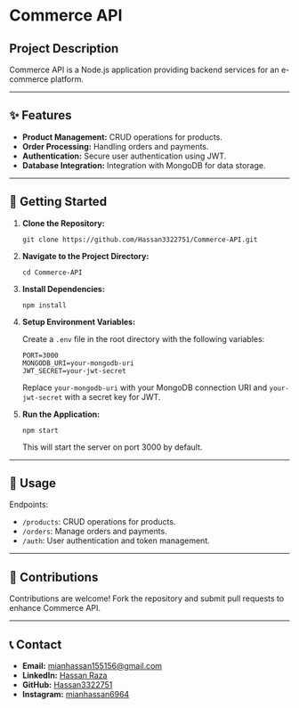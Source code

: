 <!DOCTYPE html>
<html lang="en">
<head>
  <meta charset="UTF-8">
  <meta name="viewport" content="width=device-width, initial-scale=1.0">
</head>
<body>

  <h1>Commerce API </h1>

  <h2>Project Description</h2>
  <p>Commerce API is a Node.js application providing backend services for an e-commerce platform.</p>

  <hr>

  <h2>✨ Features</h2>
  <ul>
    <li><strong>Product Management:</strong> CRUD operations for products.</li>
    <li><strong>Order Processing:</strong> Handling orders and payments.</li>
    <li><strong>Authentication:</strong> Secure user authentication using JWT.</li>
    <li><strong>Database Integration:</strong> Integration with MongoDB for data storage.</li>
  </ul>

  <hr>

  <h2>🚀 Getting Started</h2>
  <ol>
    <li><strong>Clone the Repository:</strong>
      <pre><code>git clone https://github.com/Hassan3322751/Commerce-API.git</code></pre>
    </li>
    <li><strong>Navigate to the Project Directory:</strong>
      <pre><code>cd Commerce-API</code></pre>
    </li>
    <li><strong>Install Dependencies:</strong>
      <pre><code>npm install</code></pre>
    </li>
    <li><strong>Setup Environment Variables:</strong>
      <p>Create a <code>.env</code> file in the root directory with the following variables:</p>
      <pre><code>PORT=3000<br />MONGODB_URI=your-mongodb-uri<br />JWT_SECRET=your-jwt-secret</code></pre>
      <p>Replace <code>your-mongodb-uri</code> with your MongoDB connection URI and <code>your-jwt-secret</code> with a secret key for JWT.</p>
    </li>
    <li><strong>Run the Application:</strong>
      <pre><code>npm start</code></pre>
      <p>This will start the server on port 3000 by default.</p>
    </li>
  </ol>

  <hr>

  <h2>📝 Usage</h2>
  <p>Endpoints:</p>
  <ul>
    <li><code>/products</code>: CRUD operations for products.</li>
    <li><code>/orders</code>: Manage orders and payments.</li>
    <li><code>/auth</code>: User authentication and token management.</li>
  </ul>

  <hr>

  <h2>🤝 Contributions</h2>
  <p>Contributions are welcome! Fork the repository and submit pull requests to enhance Commerce API.</p>

  <hr>

  <h2>📞 Contact</h2>
  <ul>
    <li><strong>Email:</strong> <a href="mailto:mianhassan155156@gmail.com">mianhassan155156@gmail.com</a></li>
    <li><strong>LinkedIn:</strong> <a href="https://www.linkedin.com/in/hassan-raza-a05500285?utm_source=share&utm_campaign=share_via&utm_content=profile&utm_medium=android_app">Hassan Raza</a></li>
    <li><strong>GitHub:</strong> <a href="https://github.com/Hassan3322751">Hassan3322751</a></li>
    <li><strong>Instagram:</strong> <a href="https://instagram.com/mianhassan6964">mianhassan6964</a></li>
  </ul>

</body>
</html>
